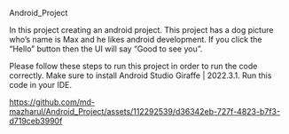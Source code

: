 Android_Project

In this project creating an android project. This project has a dog picture who’s name is Max and he likes android development. If you click the “Hello” button then the UI will say “Good to see you”.

Please follow these steps to run this project in order to run the code correctly.
Make sure to install Android Studio Giraffe | 2022.3.1. Run this code in your IDE.

https://github.com/md-mazharul/Android_Project/assets/112292539/d36342eb-727f-4823-b7f3-d719ceb3990f
